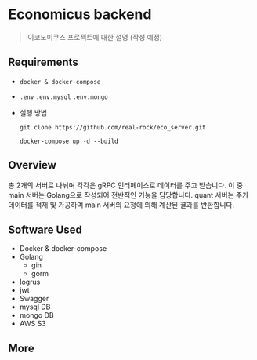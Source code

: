 # Economicus backend

> 이코노미쿠스 프로젝트에 대한 설명 (작성 예정) 

## Requirements

- `docker & docker-compose`
- `.env` `.env.mysql` `.env.mongo`
- 실행 방법

  ```shell
  git clone https://github.com/real-rock/eco_server.git

  docker-compose up -d --build
  ```

## Overview
총 2개의 서버로 나뉘며 각각은 gRPC 인터페이스로 데이터를 주고 받습니다. 
이 중 main 서버는 Golang으로 작성되어 전반적인 기능을 담당합니다.
quant 서버는 주가 데이터를 적재 및 가공하며 main 서버의 요청에 의해 계산된 결과를 반환합니다.
 

## Software Used
- Docker & docker-compose
- Golang
  - gin
  - gorm
- logrus
- jwt
- Swagger
- mysql DB
- mongo DB
- AWS S3

## More
